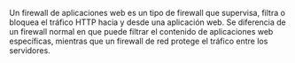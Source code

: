 
Un firewall de aplicaciones web es un tipo de firewall que supervisa, filtra o bloquea el tráfico HTTP hacia y desde una aplicación web. Se diferencia de un firewall normal en que puede filtrar el contenido de aplicaciones web específicas, mientras que un firewall de red protege el tráfico entre los servidores.